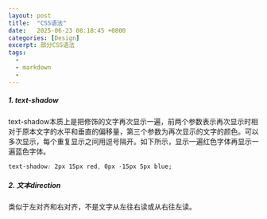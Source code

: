 ```yaml
---
layout: post
title:  "CSS语法"
date:   2025-06-23 08:18:45 +0800
categories: [Design]
excerpt: 部分CSS语法
tags:
  -  
  - markdown
  - 
---
```





##### 1. text-shadow

text-shadow本质上是把修饰的文字再次显示一遍，前两个参数表示再次显示时相对于原本文字的水平和垂直的偏移量，第三个参数为再次显示的文字的颜色。可以多次显示，每个重复显示之间用逗号隔开。如下所示，显示一遍红色字体再显示一遍蓝色字体。

```css
text-shadow: 2px 15px red, 0px -15px 5px blue;
```

##### 2. 文本direction

类似于左对齐和右对齐，不是文字从左往右读或从右往左读。
